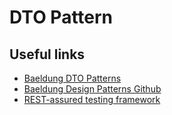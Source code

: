 # DTO Pattern

## Useful links

* [Baeldung DTO Patterns](https://www.baeldung.com/java-dto-pattern)
* [Baeldung Design Patterns Github](https://github.com/eugenp/tutorials/tree/master/patterns/design-patterns-architectural)
* [REST-assured testing framework](https://rest-assured.io/)

